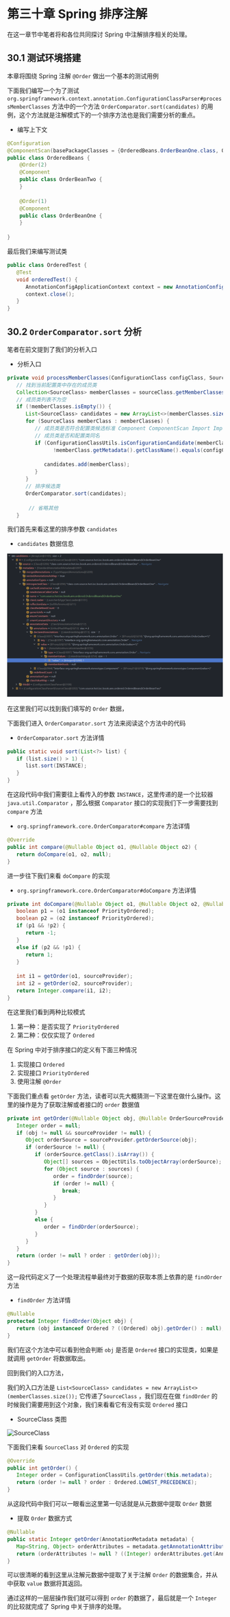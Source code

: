 # 第三十章 Spring 排序注解
在这一章节中笔者将和各位共同探讨 Spring 中注解排序相关的处理。



## 30.1 测试环境搭建

本章将围绕 Spring 注解 `@Order` 做出一个基本的测试用例

下面我们编写一个为了测试 `org.springframework.context.annotation.ConfigurationClassParser#processMemberClasses` 方法中的一个方法 `OrderComparator.sort(candidates)`  的用例，这个方法就是注解模式下的一个排序方法也是我们需要分析的重点。

- 编写上下文

```java
@Configuration
@ComponentScan(basePackageClasses = {OrderedBeans.OrderBeanOne.class, OrderedBeans.OrderBeanTwo.class})
public class OrderedBeans {
	@Order(2)
	@Component
	public class OrderBeanTwo {
	}

	@Order(1)
	@Component
	public class OrderBeanOne {
	}

}

```

最后我们来编写测试类

```java
public class OrderedTest {
   @Test
   void orderedTest() {
      AnnotationConfigApplicationContext context = new AnnotationConfigApplicationContext(OrderedBeans.class);
      context.close();
   }
}
```





## 30.2 `OrderComparator.sort` 分析

笔者在前文提到了我们的分析入口

- 分析入口

```java
private void processMemberClasses(ConfigurationClass configClass, SourceClass sourceClass) throws IOException {
   // 找到当前配置类中存在的成员类
   Collection<SourceClass> memberClasses = sourceClass.getMemberClasses();
   // 成员类列表不为空
   if (!memberClasses.isEmpty()) {
      List<SourceClass> candidates = new ArrayList<>(memberClasses.size());
      for (SourceClass memberClass : memberClasses) {
         // 成员类是否符合配置类候选标准 Component ComponentScan Import ImportResource 注解是否存在
         // 成员类是否和配置类同名
         if (ConfigurationClassUtils.isConfigurationCandidate(memberClass.getMetadata()) &&
               !memberClass.getMetadata().getClassName().equals(configClass.getMetadata().getClassName())) {

            candidates.add(memberClass);
         }
      }
      // 排序候选类
      OrderComparator.sort(candidates);
    
       // 省略其他
   }
```

我们首先来看这里的排序参数 `candidates` 

- `candidates` 数据信息

![image-20210210094732279](images/image-20210210094732279.png)

在这里我们可以找到我们填写的 `Order` 数据，

下面我们进入 `OrderComparator.sort` 方法来阅读这个方法中的代码

- `OrderComparator.sort` 方法详情

```java
public static void sort(List<?> list) {
   if (list.size() > 1) {
      list.sort(INSTANCE);
   }
}
```

在这段代码中我们需要往上看传入的参数 `INSTANCE`，这里传递的是一个比较器 `java.util.Comparator` ，那么根据 `Comparator` 接口的实现我们下一步需要找到 `compare` 方法

- `org.springframework.core.OrderComparator#compare` 方法详情

```java
@Override
public int compare(@Nullable Object o1, @Nullable Object o2) {
   return doCompare(o1, o2, null);
}
```

进一步往下我们来看 `doCompare` 的实现

- `org.springframework.core.OrderComparator#doCompare` 方法详情

```java
private int doCompare(@Nullable Object o1, @Nullable Object o2, @Nullable OrderSourceProvider sourceProvider) {
   boolean p1 = (o1 instanceof PriorityOrdered);
   boolean p2 = (o2 instanceof PriorityOrdered);
   if (p1 && !p2) {
      return -1;
   }
   else if (p2 && !p1) {
      return 1;
   }

   int i1 = getOrder(o1, sourceProvider);
   int i2 = getOrder(o2, sourceProvider);
   return Integer.compare(i1, i2);
}
```

在这里我们看到两种比较模式

1. 第一种：是否实现了 `PriorityOrdered`
2. 第二种：仅仅实现了 `Ordered` 

在 Spring 中对于排序接口的定义有下面三种情况

1. 实现接口 `Ordered` 
2. 实现接口 `PriorityOrdered`
3. 使用注解 `@Order`

下面我们重点看 `getOrder` 方法，读者可以先大概猜测一下这里在做什么操作。这里的操作是为了获取注解或者接口的 `order` 数据值 



```java
private int getOrder(@Nullable Object obj, @Nullable OrderSourceProvider sourceProvider) {
   Integer order = null;
   if (obj != null && sourceProvider != null) {
      Object orderSource = sourceProvider.getOrderSource(obj);
      if (orderSource != null) {
         if (orderSource.getClass().isArray()) {
            Object[] sources = ObjectUtils.toObjectArray(orderSource);
            for (Object source : sources) {
               order = findOrder(source);
               if (order != null) {
                  break;
               }
            }
         }
         else {
            order = findOrder(orderSource);
         }
      }
   }
   return (order != null ? order : getOrder(obj));
}
```



这一段代码定义了一个处理流程单最终对于数据的获取本质上依靠的是 `findOrder` 方法

- `findOrder` 方法详情

```java
@Nullable
protected Integer findOrder(Object obj) {
   return (obj instanceof Ordered ? ((Ordered) obj).getOrder() : null);
}
```

我们在这个方法中可以看到他会判断 `obj` 是否是 `Ordered` 接口的实现类，如果是就调用 `getOrder` 将数据取出。



回到我们的入口方法，

我们的入口方法是 `List<SourceClass> candidates = new ArrayList<>(memberClasses.size());` 它传递了`SourceClass` ，我们现在在做 `findOrder` 的时候我们需要用到这个对象，我们来看看它有没有实现 `Ordered` 接口

- SourceClass 类图

![SourceClass](/images/SourceClass.png)

下面我们来看 `SourceClass` 对 `Ordered` 的实现



```java
@Override
public int getOrder() {
   Integer order = ConfigurationClassUtils.getOrder(this.metadata);
   return (order != null ? order : Ordered.LOWEST_PRECEDENCE);
}
```

从这段代码中我们可以一眼看出这里第一句话就是从元数据中提取 `Order` 数据

- 提取 `Order` 数据方式

```java
@Nullable
public static Integer getOrder(AnnotationMetadata metadata) {
   Map<String, Object> orderAttributes = metadata.getAnnotationAttributes(Order.class.getName());
   return (orderAttributes != null ? ((Integer) orderAttributes.get(AnnotationUtils.VALUE)) : null);
}
```

可以很清晰的看到这里从注解元数据中提取了关于注解 `Order` 的数据集合，并从中获取 `value` 数据将其返回。



通过这样的一层层操作我们就可以得到 `order` 的数据了，最后就是一个 `Integer` 的比较就完成了 Spring 中关于排序的处理。
